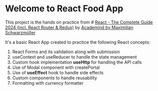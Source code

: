 # Welcome to React  Food App

This project is the hands on practice from  # [React - The Complete Guide 2024 (incl. React Router & Redux)](https://deliveryhero.udemy.com/course/react-the-complete-guide-incl-redux/) by [Academind by Maximilian Schwarzmüller](https://deliveryhero.udemy.com/user/academind/)

It's a basic React App created to practice the following React concepts:
1. React Forms and its validation along with submission
2. useContext and useReducer to handle the state management
3. Custom hook implementation **useHttp** for handling the API calls
4. Use of Modal component with createPortal
5. Use of **useEffect** hook to handle side effects
6. Custom components to handle reusability 
7. Formatting with currency formatter
